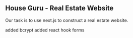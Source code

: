

## House Guru - Real Estate Website

Our task is to use next.js to construct a real estate website.


added bcrypt
added react hook forms
